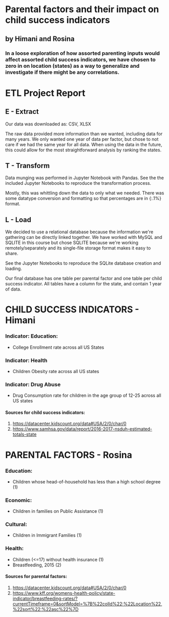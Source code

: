 # Parental factors and their impact on child success indicators

## by Himani and Rosina

### In a loose exploration of how assorted parenting inputs would affect assorted child success indicators, we have chosen to zero in on location (states) as a way to generalize and investigate if there might be any correlations.


#  ETL Project Report

## E - Extract

Our data was downloaded as:
CSV, XLSX

The raw data provided more information than we wanted, including data for many years. We only wanted one year of data per factor, but chose to not care if we had the same year for all data. When using the data in the future, this could allow for the most straightforward analysis by ranking the states.

## T - Transform

Data munging was performed in Jupyter Notebook with Pandas. See the the included Jupyter Notebooks to reproduce the transformation process.

Mostly, this was whittling down the data to only what we needed. There was some datatype conversion and formatting so that percentages are in {:.1%} format.

## L - Load

We decided to use a relational database because the information we're gathering can be directly linked together. We have worked with MySQL and SQLITE in this course but chose SQLITE because we're working remotely/separately and its single-file storage format makes it easy to share.

See the Jupyter Notebooks to reproduce the SQLite database creation and loading.

Our final database has one table per parental factor and one table per child success indicator. All tables have a column for the state, and contain 1 year of data.

# CHILD SUCCESS INDICATORS - Himani

### Indicator: Education:  
- College Enrollment rate across all US States

### Indicator: Health
- Children Obesity rate across all US states

### Indicator: Drug Abuse
- Drug Consumption rate for children in the age group of 12-25 across all US states 

#### Sources for child success indicators:
1. https://datacenter.kidscount.org/data#USA/2/0/char/0
2. https://www.samhsa.gov/data/report/2016-2017-nsduh-estimated-totals-state

# PARENTAL FACTORS - Rosina

### Education:
- Children whose head-of-household has less than a high school degree (1)

### Economic:
- Children in families on Public Assistance (1) 

### Cultural:
- Children in Immigrant Families (1)

### Health:
- Children (<=17) without health insurance (1)
- Breastfeeding, 2015 (2)

#### Sources for parental factors:
1. https://datacenter.kidscount.org/data#USA/2/0/char/0
2. https://www.kff.org/womens-health-policy/state-indicator/breastfeeding-rates/?currentTimeframe=0&sortModel=%7B%22colId%22:%22Location%22,%22sort%22:%22asc%22%7D

